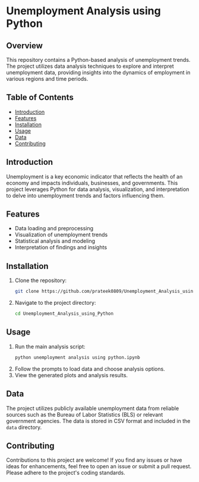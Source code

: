# Unemployment Analysis using Python

## Overview
This repository contains a Python-based analysis of unemployment trends. The project utilizes data analysis techniques to explore and interpret unemployment data, providing insights into the dynamics of employment in various regions and time periods.

## Table of Contents
- [Introduction](#introduction)
- [Features](#features)
- [Installation](#installation)
- [Usage](#usage)
- [Data](#data)
- [Contributing](#contributing)

## Introduction
Unemployment is a key economic indicator that reflects the health of an economy and impacts individuals, businesses, and governments. This project leverages Python for data analysis, visualization, and interpretation to delve into unemployment trends and factors influencing them.

## Features
- Data loading and preprocessing
- Visualization of unemployment trends
- Statistical analysis and modeling
- Interpretation of findings and insights

## Installation
1. Clone the repository:
   ```bash
   git clone https://github.com/prateek0809/Unemployment_Analysis_using_Python.git
   ```
2. Navigate to the project directory:
   ```bash
   cd Unemployment_Analysis_using_Python
   ```

## Usage
1. Run the main analysis script:
   ```bash
   python unemployment analysis using python.ipynb
   ```
2. Follow the prompts to load data and choose analysis options.
3. View the generated plots and analysis results.

## Data
The project utilizes publicly available unemployment data from reliable sources such as the Bureau of Labor Statistics (BLS) or relevant government agencies. The data is stored in CSV format and included in the `data` directory.

## Contributing
Contributions to this project are welcome! If you find any issues or have ideas for enhancements, feel free to open an issue or submit a pull request. Please adhere to the project's coding standards.
